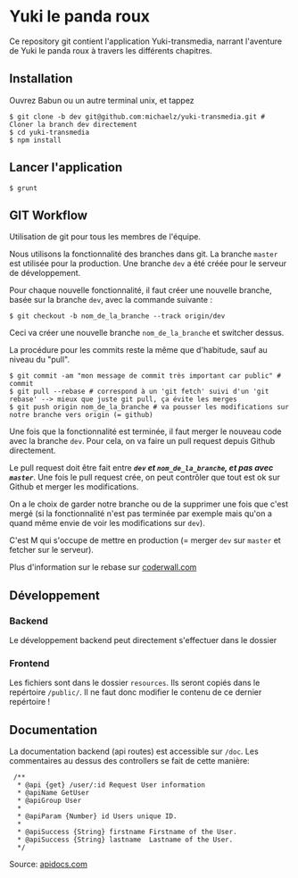 # Yuki le panda roux

Ce repository git contient l'application Yuki-transmedia, narrant l'aventure de Yuki le panda roux à travers les différents chapitres.

## Installation

Ouvrez Babun ou un autre terminal unix, et tappez

```
$ git clone -b dev git@github.com:michaelz/yuki-transmedia.git # Cloner la branch dev directement
$ cd yuki-transmedia
$ npm install
```

## Lancer l'application

```
$ grunt
```

## GIT Workflow

Utilisation de git pour tous les membres de l'équipe.

Nous utilisons la fonctionnalité des branches dans git. La branche `master` est utilisée pour la production. Une branche `dev` a été créée pour le serveur de développement.

Pour chaque nouvelle fonctionnalité, il faut créer une nouvelle branche, basée sur la branche `dev`, avec la commande suivante :

```
$ git checkout -b nom_de_la_branche --track origin/dev
```
Ceci va créer une nouvelle branche `nom_de_la_branche` et switcher dessus.

La procédure pour les commits reste la même que d'habitude, sauf au niveau du "pull".


```
$ git commit -am "mon message de commit très important car public" # commit
$ git pull --rebase # correspond à un 'git fetch' suivi d'un 'git rebase' --> mieux que juste git pull, ça évite les merges
$ git push origin nom_de_la_branche # va pousser les modifications sur notre branche vers origin (= github)
```

Une fois que la fonctionnalité est terminée, il faut merger le nouveau code avec la branche `dev`.  Pour cela, on va faire un pull request depuis Github directement.

Le pull request doit être fait entre ***`dev` et `nom_de_la_branche`, et pas avec `master`***. Une fois le pull request crée, on peut contrôler que tout est ok sur Github et merger les modifications.

On a le choix de garder notre branche ou de la supprimer une fois que c'est mergé (si la fonctionnalité n'est pas terminée par exemple mais qu'on a quand même envie de voir les modifications sur `dev`).

C'est M qui s'occupe de mettre en production (= merger `dev` sur `master` et fetcher sur le serveur).

Plus d'information sur le rebase sur [coderwall.com](https://coderwall.com/p/7aymfa/please-oh-please-use-git-pull-rebase)

## Développement

### Backend

Le développement backend peut directement s'effectuer dans le dossier

### Frontend

Les fichiers sont dans le dossier `resources`. Ils seront copiés dans le repértoire `/public/`. Il ne faut donc modifier le contenu de ce dernier repértoire !

## Documentation

La documentation backend (api routes) est accessible sur `/doc`.  Les commentaires au dessus des controllers se fait de cette manière:
```
 /**
  * @api {get} /user/:id Request User information
  * @apiName GetUser
  * @apiGroup User
  *
  * @apiParam {Number} id Users unique ID.
  *
  * @apiSuccess {String} firstname Firstname of the User.
  * @apiSuccess {String} lastname  Lastname of the User.
  */
```
Source: [apidocs.com](http://apidocjs.com/#getting-started)
